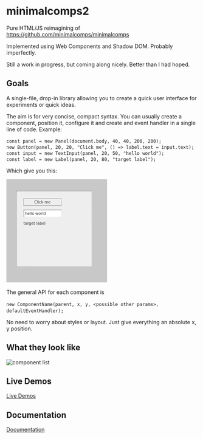 # minimalcomps2

Pure HTML/JS reimagining of https://github.com/minimalcomps/minimalcomps

Implemented using Web Components and Shadow DOM. Probably imperfectly.

Still a work in progress, but coming along nicely. Better than I had hoped.

## Goals

A single-file, drop-in library allowing you to create a quick user interface for experiments or quick ideas.

The aim is for very concise, compact syntax. You can usually create a component, position it, configure it and create and event handler in a single line of code. Example:

```
const panel = new Panel(document.body, 40, 40, 200, 200);
new Button(panel, 20, 20, "Click me", () => label.text = input.text);
const input = new TextInput(panel, 20, 50, "hello world");
const label = new Label(panel, 20, 80, "target label");
```

Which give you this:

![simple demo](images/simpledemo.png)

The general API for each component is 

```new ComponentName(parent, x, y, <possible other params>, defaultEventHandler);```

No need to worry about styles or layout. Just give everything an absolute x, y position.

## What they look like

![component list](images/simpledemo2.png)

## Live Demos

[Live Demos](https://bit101.github.io/minimalcomps2/)

## Documentation

[Documentation](https://github.com/bit101/minimalcomps2/wiki)
